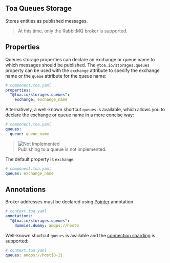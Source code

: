## Toa Queues Storage

Stores entities as published messages.

> At this time, only the RabbitMQ broker is supported.

## Properties

Queues storage properties can declare an exchange or queue name to which messages should be
published. The `@toa.io/storages.queues` property can be used with the `exchange` attribute to
specify the exchange name or the `queue` attribute for the queue name:

```yaml
# component.toa.yaml
properties:
  "@toa.io/storages.queues":
    exchange: exchange_name
```

Alternatively, a well-known shortcut `queues` is available, which allows you to declare the exchange
or queue name in a more concise way:

```yaml
# component.toa.yaml
queues:
  queue: queue_name
```

> ![Not Implemented](https://img.shields.io/badge/Not_Implemented-red)<br>
> Publishing to a queue is not implemented.

The default property is `exchange`:

```yaml
# component.toa.yaml
queues: exchange_name
```

## Annotations

Broker addresses must be declared using [Pointer](/libraries/pointer) annotation.

```yaml
# context.toa.yaml
annotations:
  "@toa.io/storages.queues":
    dummies.dummy: amqps://host0
```

Well-known shortcut `queues` is available and
the [connection sharding](https://github.com/toa-io/comq#sharded-connection) is supported:

```yaml
# context.toa.yaml
queues: amqps://host{0-2}
```
